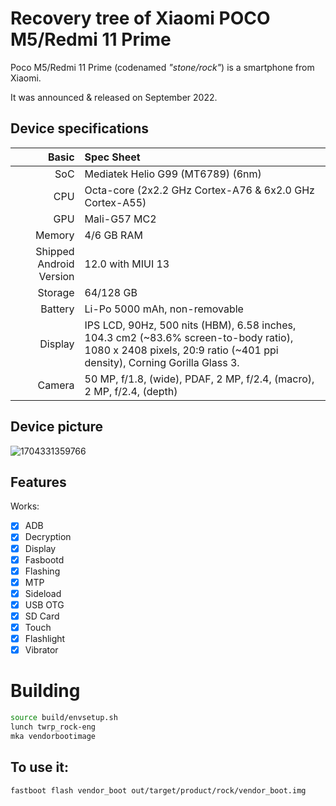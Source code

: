 #  Recovery tree of Xiaomi POCO M5/Redmi 11 Prime 

Poco M5/Redmi 11 Prime (codenamed _"stone/rock"_) is a smartphone from Xiaomi.

It was announced & released on September 2022.

## Device specifications

Basic   | Spec Sheet
-------:|:-------------------------
SoC     | Mediatek Helio G99 (MT6789) (6nm)
CPU     | Octa-core (2x2.2 GHz Cortex-A76 & 6x2.0 GHz Cortex-A55)
GPU     | Mali-G57 MC2
Memory  | 4/6 GB RAM
Shipped Android Version | 12.0 with MIUI 13
Storage | 64/128 GB
Battery | Li-Po 5000 mAh, non-removable
Display | IPS LCD, 90Hz, 500 nits (HBM), 6.58 inches, 104.3 cm2 (~83.6% screen-to-body ratio), 1080 x 2408 pixels, 20:9 ratio (~401 ppi density), Corning Gorilla Glass 3.
Camera  | 50 MP, f/1.8, (wide), PDAF, 2 MP, f/2.4, (macro), 2 MP, f/2.4, (depth)

## Device picture

![1704331359766](https://github.com/TeamWin/android_device_xiaomi_fleur/assets/142644567/e20900e9-0a2e-43f3-bc5c-244984ea0b73)

## Features

Works:

- [X] ADB
- [X] Decryption
- [X] Display
- [X] Fasbootd
- [X] Flashing
- [X] MTP
- [X] Sideload
- [X] USB OTG
- [X] SD Card
- [X] Touch
- [X] Flashlight
- [X] Vibrator

# Building
```bash
source build/envsetup.sh
lunch twrp_rock-eng
mka vendorbootimage
```

## To use it:

```
fastboot flash vendor_boot out/target/product/rock/vendor_boot.img
```
